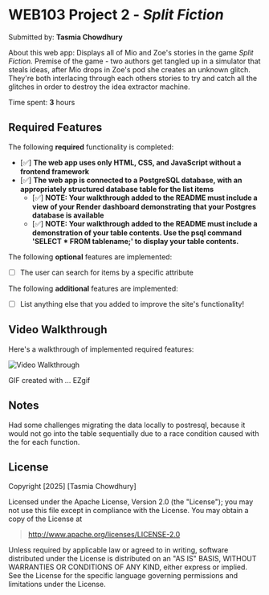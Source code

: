 # WEB103 Project 2 - *Split Fiction*

Submitted by: **Tasmia Chowdhury**

About this web app: Displays all of Mio and Zoe's stories in the game *Split Fiction.* Premise of the game - two authors get tangled up in a simulator that steals ideas, after Mio drops in Zoe's pod she creates an unknown glitch. They're both interlacing through each others stories to try and catch all the glitches in order to destroy the idea extractor machine. 

Time spent: **3** hours

## Required Features

The following **required** functionality is completed:

<!-- Make sure to check off completed functionality below -->
- [✅] **The web app uses only HTML, CSS, and JavaScript without a frontend framework**
- [✅] **The web app is connected to a PostgreSQL database, with an appropriately structured database table for the list items**
  - [✅] **NOTE: Your walkthrough added to the README must include a view of your Render dashboard demonstrating that your Postgres database is available**
  - [✅]  **NOTE: Your walkthrough added to the README must include a demonstration of your table contents. Use the psql command 'SELECT * FROM tablename;' to display your table contents.**


The following **optional** features are implemented:

- [ ] The user can search for items by a specific attribute

The following **additional** features are implemented:

- [ ] List anything else that you added to improve the site's functionality!

## Video Walkthrough

Here's a walkthrough of implemented required features:

<img src='web103_hw2.gif' title='Video Walkthrough' width='' alt='Video Walkthrough' />

<!-- Replace this with whatever GIF tool you used! -->
GIF created with ...  EZgif
<!-- Recommended tools:
[Kap](https://getkap.co/) for macOS
[ScreenToGif](https://www.screentogif.com/) for Windows
[peek](https://github.com/phw/peek) for Linux. -->

## Notes

Had some challenges migrating the data locally to postresql, because it would not go into the table sequentially due to a race condition caused with the for each function.

## License

Copyright [2025] [Tasmia Chowdhury]

Licensed under the Apache License, Version 2.0 (the "License"); you may not use this file except in compliance with the License. You may obtain a copy of the License at

> http://www.apache.org/licenses/LICENSE-2.0

Unless required by applicable law or agreed to in writing, software distributed under the License is distributed on an "AS IS" BASIS, WITHOUT WARRANTIES OR CONDITIONS OF ANY KIND, either express or implied. See the License for the specific language governing permissions and limitations under the License.